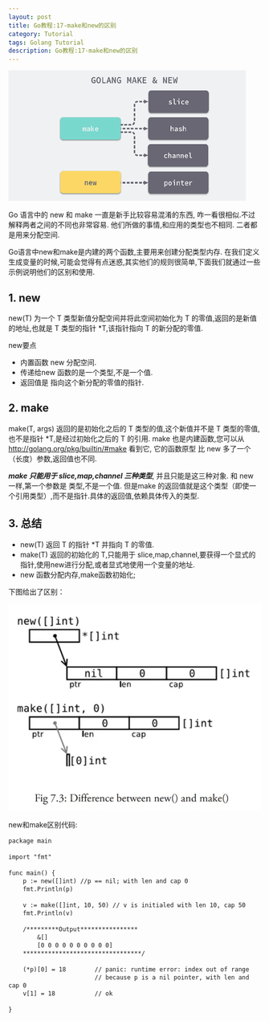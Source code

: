 ```yaml
---
layout: post
title: Go教程:17-make和new的区别
category: Tutorial
tags: Golang Tutorial
description: Go教程:17-make和new的区别
---
```


![Go教程:17-make和new的区别](/assets/image/golang_make_new_coverage.png)

Go 语言中的 new 和 make 一直是新手比较容易混淆的东西, 咋一看很相似.不过解释两者之间的不同也非常容易. 他们所做的事情,和应用的类型也不相同. 二者都是用来分配空间.

Go语言中new和make是内建的两个函数,主要用来创建分配类型内存. 在我们定义生成变量的时候,可能会觉得有点迷惑,其实他们的规则很简单,下面我们就通过一些示例说明他们的区别和使用.

1\. new
-------

new(T) 为一个 T 类型新值分配空间并将此空间初始化为 T 的零值,返回的是新值的地址,也就是 T 类型的指针 *T,该指针指向 T 的新分配的零值.

new要点

*   内置函数 new 分配空间.
*   传递给new 函数的是一个类型,不是一个值.
*   返回值是 指向这个新分配的零值的指针.

2\. make
--------

make(T, args) 返回的是初始化之后的 T 类型的值,这个新值并不是 T 类型的零值,也不是指针 *T,是经过初始化之后的 T 的引用. make 也是内建函数,您可以从 http://golang.org/pkg/builtin/#make 看到它, 它的函数原型 比 new 多了一个（长度）参数,返回值也不同.

**_make 只能用于 slice,map,channel 三种类型_**, 并且只能是这三种对象. 和 new 一样,第一个参数是 类型,不是一个值. 但是make 的返回值就是这个类型（即使一个引用类型）,而不是指针.具体的返回值,依赖具体传入的类型.

3\. 总结
------

*   new(T) 返回 T 的指针 *T 并指向 T 的零值.
*   make(T) 返回的初始化的 T,只能用于 slice,map,channel,要获得一个显式的指针,使用new进行分配,或者显式地使用一个变量的地址.
*   new 函数分配内存,make函数初始化;

下图给出了区别：

![new和make的区别](/assets/image/golang_make_new.webp)

new和make区别代码:

    package main
    
    import "fmt"
    
    func main() {
        p := new([]int) //p == nil; with len and cap 0
        fmt.Println(p)
    
        v := make([]int, 10, 50) // v is initialed with len 10, cap 50
        fmt.Println(v)
    
        /*********Output****************
            &[]
            [0 0 0 0 0 0 0 0 0 0]
        *********************************/
    
        (*p)[0] = 18        // panic: runtime error: index out of range
                            // because p is a nil pointer, with len and cap 0
        v[1] = 18           // ok
        
    }
    
